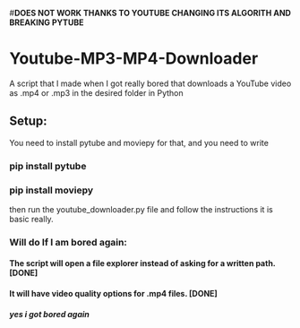 #**DOES NOT WORK THANKS TO YOUTUBE CHANGING ITS ALGORITH AND BREAKING PYTUBE**
# Youtube-MP3-MP4-Downloader
A script that I made when I got really bored that downloads a YouTube video as .mp4 or .mp3 in the desired folder in Python

## Setup:
You need to install pytube and moviepy for that, and you need to write
### pip install pytube
### pip install moviepy

then run the youtube_downloader.py file and follow the instructions it is basic really.

### Will do If I am bored again:
#### The script will open a file explorer instead of asking for a written path. [DONE]
#### It will have video quality options for .mp4 files. [DONE]
##### yes i got bored again
